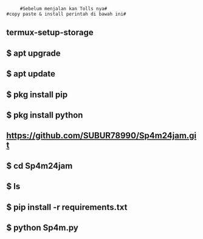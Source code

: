          #Sebelum menjalan kan Tolls nya#
    #copy paste & install perintah di bawah ini#

termux-setup-storage
-----------------------------------------------------
$ apt upgrade
-----------------------------------------------------
$ apt update
-----------------------------------------------------
$ pkg install pip
-----------------------------------------------------
$ pkg install python
-----------------------------------------------------
https://github.com/SUBUR78990/Sp4m24jam.git
-----------------------------------------------------
$ cd Sp4m24jam
-----------------------------------------------------
$ ls
-----------------------------------------------------
$ pip install -r requirements.txt
-----------------------------------------------------
$ python Sp4m.py
-----------------------------------------------------
